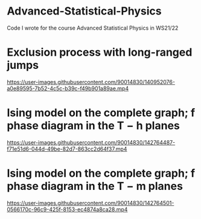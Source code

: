 # Advanced-Statistical-Physics
Code I wrote for the course Advanced Statistical Physics in WS21/22

# Exclusion process with long-ranged jumps
https://user-images.githubusercontent.com/90014830/140952076-a0e89595-7b52-4c5c-b39c-f49b901a89ae.mp4


# Ising model on the complete graph; f phase diagram in the T − h planes
https://user-images.githubusercontent.com/90014830/142764487-f71e51d6-044d-49be-82d7-863cc2d64f37.mp4

# Ising model on the complete graph; f phase diagram in the T − m planes
https://user-images.githubusercontent.com/90014830/142764501-0566170c-96c9-425f-8153-ec4874a8ca28.mp4

